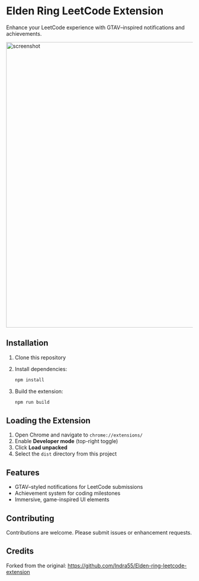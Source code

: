 # Elden Ring LeetCode Extension

Enhance your LeetCode experience with GTAV–inspired notifications and achievements.

<img width="1366" height="768" alt="screenshot" src="https://github.com/user-attachments/assets/d57e9a48-e32e-442b-bf7b-f08cf50288b9" />

## Installation

1. Clone this repository
2. Install dependencies:

   ```bash
   npm install
   ```
3. Build the extension:

   ```bash
   npm run build
   ```

## Loading the Extension

1. Open Chrome and navigate to `chrome://extensions/`
2. Enable **Developer mode** (top-right toggle)
3. Click **Load unpacked**
4. Select the `dist` directory from this project

## Features

* GTAV–styled notifications for LeetCode submissions
* Achievement system for coding milestones
* Immersive, game-inspired UI elements

## Contributing

Contributions are welcome. Please submit issues or enhancement requests.

## Credits

Forked from the original: https://github.com/Indra55/Elden-ring-leetcode-extension

